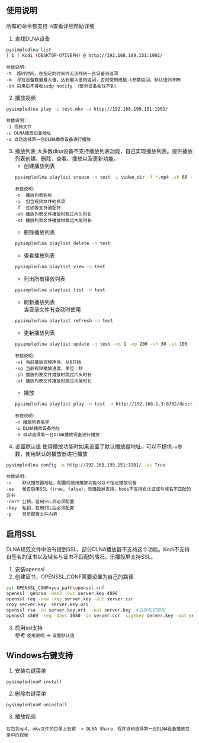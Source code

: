 使用说明
------
所有的命令都支持`-h`查看详细帮助详细
1. 查找DLNA设备
```bash
pysimpledlna list
[ 1 ] Kodi (DESKTOP-O7IVEPH) @ http://192.168.199.151:1901/
```
```
参数说明:
-t  超时时间，在指定的时间内无法找到一台设备则返回
-m  寻找设备数量最大值，达到最大值则返回，否则使用根据-t参数返回，默认值99999
-dn 启用后不接收ssdp notify （部分设备会找不到）
```

2. 播放视频
```bash
pysimpledlna play -i test.mkv -u http://192.168.199.151:1901/
```
```
参数说明:
-i 视频文件
-u DLNA播放设备地址
-a 自动选择第一台DLNA播放设备进行播放
```
3. 播放列表
大多数dlna设备不支持播放列表功能，自己实现播放列表。提供播放列表创建、删除、查看、播放以及更新功能。
    - 创建播放列表<br/>
    ```bash
    pysimpledlna playlist create -n test -i video_dir -f *.mp4 -sh 60 -st 120
    ```
    ```
    参数说明:
    -n  播放列表名称
    -i  包含视频文件的目录
    -f  过滤器支持通配符
    -sh 播放列表文件播放时跳过片头时长
    -st 播放列表文件播放时跳过片尾时长
    ```
    - 删除播放列表<br/>
    ```bash
    pysimpledlna playlist delete -n test
    ```
    - 查看播放列表<br/>
    ```bash
    pysimpledlna playlist view -n test
    ```
    - 列出所有播放列表<br/>
    ```bash
    pysimpledlna playlist list -n test
    ```
    - 刷新播放列表<br/>
    当目录文件有变动时使用
    ```bash
    pysimpledlna playlist refresh -n test
    ```
    - 更新播放列表<br/>
    ```bash
    pysimpledlna playlist update -n test -vi 1 -vp 200 -sh 30 -st 100
    ```
    ```
    参数说明:
    -vi 当前播放视频序号，从0开始
    -vp 当前视频播放进度，单位：秒
    -sh 播放列表文件播放时跳过片头时长
    -st 播放列表文件播放时跳过片尾时长
    ```
    - 播放<br/>
    ```bash
    pysimpledlna playlist play -n test -u http://192.168.1.3:8732/description.xml
    ```
    ```
    参数说明:
    -n 播放列表名字
    -u DLNA播放设备地址
    -a 自动选择第一台DLNA播放设备进行播放
    ```
4. 设置默认值
使用播放功能时如果设置了默认播放器地址，可以不提供`-u`参数，使用默认的播放器进行播放
```bash
pysimpledlna config -u http://192.168.199.151:1901/ -es True
```
```
参数说明:
-u    默认播放器地址，配置后使用播放功能可以不指定播放设备
-es   是否启用SSL（true, false），乐播投屏支持，kodi不支持自认证或与域名不匹配的证书
-cert 公钥，启用SSL后必须配置
-key  私钥，启用SSL后必须配置
-p    显示配置文件内容
```

启用SSL
------
DLNA规范文件中没有提到SSL，部分DLNA播放器不支持这个功能。Kodi不支持自签名的证书以及域名与证书不匹配的情况。乐播投屏支持SSL。

1. 安装openssl
2. 创建证书，OPENSSL_CONF需要设置为自己的路径
```bash
set OPENSSL_CONF=you_path\openssl.cnf
openssl  genrsa -des3 -out server.key 4096
openssl req -new -key server.key -out server.csr
copy server.key  server.key.ori
openssl rsa -in server.key.ori  -out server.key  #去除私钥密码
openssl x509 -req -days 3650 -in server.csr -signkey server.key -out server.crt #自签名公钥
```
3. 启用ssl支持
<br/>参考 `使用说明` -> `设置默认值`

Windows右键支持
------
1. 安装右键菜单
```
pysimpledlnaW install
```

2. 删除右键菜单
```
pysimpledlnaW uninstall
```
3. 播放视频
```
在包含mp4, mkv文件的目录上右键 -> DLNA Share，程序自动选择第一台DLNA设备播放目录中的视频
```